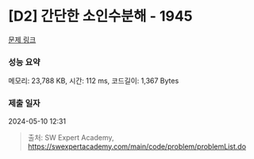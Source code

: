 # [D2] 간단한 소인수분해 - 1945 

[문제 링크](https://swexpertacademy.com/main/code/problem/problemDetail.do?contestProbId=AV5Pl0Q6ANQDFAUq) 

### 성능 요약

메모리: 23,788 KB, 시간: 112 ms, 코드길이: 1,367 Bytes

### 제출 일자

2024-05-10 12:31



> 출처: SW Expert Academy, https://swexpertacademy.com/main/code/problem/problemList.do